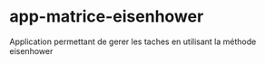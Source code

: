 # app-matrice-eisenhower
Application permettant de gerer les taches en utilisant la méthode eisenhower
